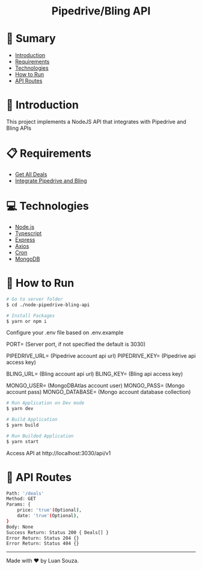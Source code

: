 <h1 align='center'>
    Pipedrive/Bling API
</h1>

# :pushpin: Sumary

* [Introduction](#paperclip-introduction)
* [Requirements](#clipboard-requirements)
* [Technologies](#computer-technologies)
* [How to Run](#rocket-how-to-run)
* [API Routes](#scroll-api-routes)

# :paperclip: Introduction

This project implements a NodeJS API that integrates with Pipedrive and Bling APIs

# :clipboard: Requirements

* [Get All Deals](requirements/get_all_deals.md)
* [Integrate Pipedrive and Bling](requirements/integrate_pipedrive_bling.md)

# :computer: Technologies

* [Node.js](https://nodejs.org/en/)
* [Typescript](https://www.typescriptlang.org/)
* [Express](https://expressjs.com/)
* [Axios](https://github.com/axios/axios)
* [Cron](https://www.npmjs.com/package/cron)
* [MongoDB](https://docs.mongodb.com/drivers/node/)

# :rocket: How to Run

```bash
# Go to server folder
$ cd ./node-pipedrive-bling-api

# Install Packages
$ yarn or npm i
```
Configure your .env file based on .env.example

PORT= (Server port, if not specified the default is 3030)

PIPEDRIVE_URL= (Pipedrive account api url)
PIPEDRIVE_KEY= (Pipedrive api access key)

BLING_URL= (Bling account api url)
BLING_KEY= (Bling api access key)

MONGO_USER= (MongoDBAtlas account user)
MONGO_PASS= (Mongo account pass)
MONGO_DATABASE= (Mongo account database collection)

```bash
# Run Application on Dev mode
$ yarn dev

# Build Application
$ yarn build

# Run Builded Application
$ yarn start
```
Access API at http://localhost:3030/api/v1

# :scroll: API Routes

```bash
Path: '/deals'
Method: GET
Params: { 
    price: 'true'(Optional),
    date: 'true'(Optional),
}
Body: None
Success Return: Status 200 { Deals[] }
Error Return: Status 204 {}
Error Return: Status 404 {}
```

<hr />

Made with :heart: by Luan Souza.
